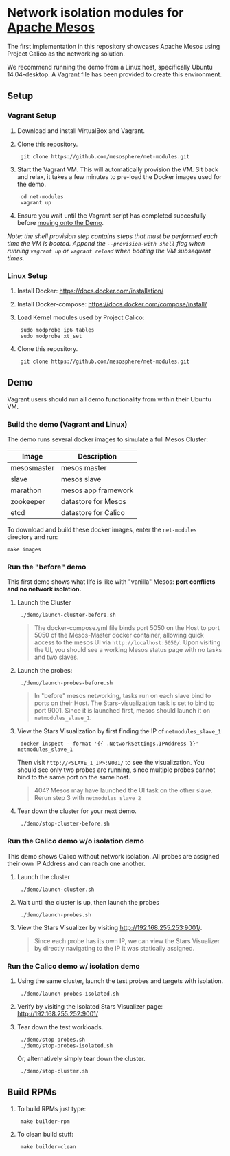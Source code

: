 # Network isolation modules for [Apache Mesos](http://mesos.apache.org)

The first implementation in this repository showcases Apache Mesos using Project Calico as the networking solution. 

We recommend running the demo from a Linux host, specifically Ubuntu 14.04-desktop. A Vagrant file has been provided to create this environment.

## Setup
### Vagrant Setup

1. Download and install VirtualBox and Vagrant.

2. Clone this repository.

        git clone https://github.com/mesosphere/net-modules.git

3. Start the Vagrant VM.  This will automatically provision the VM.  Sit back and relax, it takes a few minutes to pre-load the Docker images used for the demo.

        cd net-modules
        vagrant up

4. Ensure you wait until the Vagrant script has completed succesfully before [moving onto the Demo](#demo).

_Note: the shell provision step contains steps that must be performed each time the VM is booted.  Append the `--provision-with shell` flag when running `vagrant up` or `vagrant reload` when booting the VM subsequent times._

### Linux Setup

1. Install Docker: https://docs.docker.com/installation/

2. Install Docker-compose:  https://docs.docker.com/compose/install/

3. Load Kernel modules used by Project Calico:

        sudo modprobe ip6_tables
        sudo modprobe xt_set

4. Clone this repository.

        git clone https://github.com/mesosphere/net-modules.git

## Demo
Vagrant users should run all demo functionality from within their Ubuntu VM.

### Build the demo (Vagrant and Linux)
The demo runs several docker images to simulate a full Mesos Cluster:

| Image       | Description          |
|-------------|----------------------|
| mesosmaster | mesos master         |
| slave       | mesos slave          |
| marathon    | mesos app framework  |
| zookeeper   | datastore for Mesos  |
| etcd        | datastore for Calico |

To download and build these docker images, enter the `net-modules` directory and run:

    make images

### Run the "before" demo

This first demo shows what life is like with "vanilla" Mesos: **port conflicts and no network isolation.**

1. Launch the Cluster

        ./demo/launch-cluster-before.sh

   >The docker-compose.yml file binds port 5050 on the Host to port 5050 of the Mesos-Master docker container, allowing quick access to the mesos UI via `http://localhost:5050/`. Upon visiting the UI, you should see a working Mesos status page with no tasks and two slaves.

2. Launch the probes:

        ./demo/launch-probes-before.sh

   >In "before" mesos networking, tasks run on each slave bind to ports on their Host. The Stars-visualization task is set to bind to port 9001. Since it is launched first, mesos should launch it on `netmodules_slave_1`.

3. View the Stars Visualization by first finding the IP of `netmodules_slave_1`

        docker inspect --format '{{ .NetworkSettings.IPAddress }}' netmodules_slave_1

    Then visit `http://<SLAVE_1_IP>:9001/` to see the visualization.  You should see only two probes are running, since multiple probes cannot bind to the same port on the same host.

    >404? Mesos may have launched the UI task on the other slave. Rerun step 3 with `netmodules_slave_2`

4. Tear down the cluster for your next demo.

        ./demo/stop-cluster-before.sh

### Run the Calico demo w/o isolation demo

This demo shows Calico without network isolation.  All probes are assigned their own IP Address and can reach one another.

1. Launch the cluster

        ./demo/launch-cluster.sh

2. Wait until the cluster is up, then launch the probes

        ./demo/launch-probes.sh

3. View the Stars Visualizer by visiting http://192.168.255.253:9001/.
    > Since each probe has its own IP, we can view the Stars Visualizer by directly navigating to the IP it was statically assigned.


### Run the Calico demo w/ isolation demo
1. Using the same cluster, launch the test probes and targets with isolation.

        ./demo/launch-probes-isolated.sh

2. Verify by visiting the Isolated Stars Visualizer page: http://192.168.255.252:9001/

3. Tear down the test workloads.

        ./demo/stop-probes.sh
        ./demo/stop-probes-isolated.sh

   Or, alternatively simply tear down the cluster.

        ./demo/stop-cluster.sh

## Build RPMs

1. To build RPMs just type:

        make builder-rpm

2. To clean build stuff:

        make builder-clean
